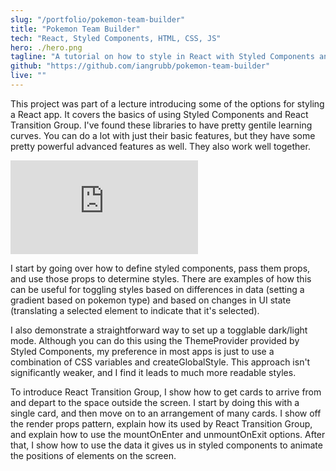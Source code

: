 ```yaml
---
slug: "/portfolio/pokemon-team-builder"
title: "Pokemon Team Builder"
tech: "React, Styled Components, HTML, CSS, JS"
hero: ./hero.png
tagline: "A tutorial on how to style in React with Styled Components and React Transition Group."
github: "https://github.com/iangrubb/pokemon-team-builder"
live: ""
---
```


This project was part of a lecture introducing some of the options for styling a React app. It covers the basics of using Styled Components and React Transition Group. I've found these libraries to have pretty gentile learning curves. You can do a lot with just their basic features, but they have some pretty powerful advanced features as well. They also work well together.

<iframe src="https://player.vimeo.com/video/450948531" title="Team Builder Features" w="640" h="366" frameborder="0" allow="autoplay; fullscreen" allowfullscreen></iframe>

I start by going over how to define styled components, pass them props, and use those props to determine styles. There are examples of how this can be useful for toggling styles based on differences in data (setting a gradient based on pokemon type) and based on changes in UI state (translating a selected element to indicate that it's selected).

I also demonstrate a straightforward way to set up a togglable dark/light mode. Although you can do this using the ThemeProvider provided by Styled Components, my preference in most apps is just to use a combination of CSS variables and createGlobalStyle. This approach isn't significantly weaker, and I find it leads to much more readable styles.

To introduce React Transition Group, I show how to get cards to arrive from and depart to the space outside the screen. I start by doing this with a single card, and then move on to an arrangement of many cards. I show off the render props pattern, explain how its used by React Transition Group, and explain how to use the mountOnEnter and unmountOnExit options. After that, I show how to use the data it gives us in styled components to animate the positions of elements on the screen.